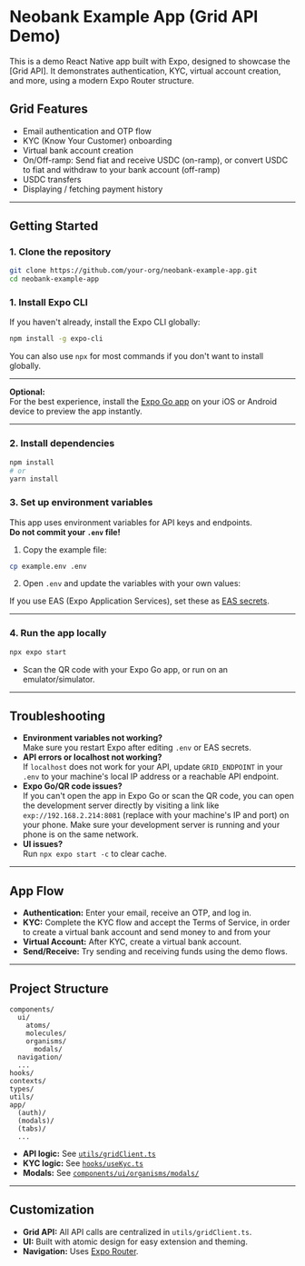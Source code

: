 # Neobank Example App (Grid API Demo)

This is a demo React Native app built with Expo, designed to showcase the [Grid API]. It demonstrates authentication, KYC, virtual account creation, and more, using a modern Expo Router structure.

## Grid Features

- Email authentication and OTP flow
- KYC (Know Your Customer) onboarding
- Virtual bank account creation
- On/Off-ramp: Send fiat and receive USDC (on-ramp), or convert USDC to fiat and withdraw to your bank account (off-ramp)
- USDC transfers
- Displaying / fetching payment history
---

## Getting Started

### 1. **Clone the repository**

```sh
git clone https://github.com/your-org/neobank-example-app.git
cd neobank-example-app
```

### 1. **Install Expo CLI**

If you haven't already, install the Expo CLI globally:

```sh
npm install -g expo-cli
```

You can also use `npx` for most commands if you don't want to install globally.

---

**Optional:**  
For the best experience, install the [Expo Go app](https://expo.dev/client) on your iOS or Android device to preview the app instantly.

---

### 2. **Install dependencies**

```sh
npm install
# or
yarn install
```

### 3. **Set up environment variables**

This app uses environment variables for API keys and endpoints.  
**Do not commit your `.env` file!**

1. Copy the example file:

```sh
cp example.env .env
```

2. Open `.env` and update the variables with your own values:


If you use EAS (Expo Application Services), set these as [EAS secrets](https://docs.expo.dev/build-reference/variables/#using-secrets-in-environment-variables).

---

### 4. **Run the app locally**

```sh
npx expo start
```

- Scan the QR code with your Expo Go app, or run on an emulator/simulator.

---

## Troubleshooting

- **Environment variables not working?**  
  Make sure you restart Expo after editing `.env` or EAS secrets.
- **API errors or localhost not working?**  
  If `localhost` does not work for your API, update `GRID_ENDPOINT` in your `.env` to your machine's local IP address or a reachable API endpoint.
- **Expo Go/QR code issues?**  
  If you can't open the app in Expo Go or scan the QR code, you can open the development server directly by visiting a link like `exp://192.168.2.214:8081` (replace with your machine's IP and port) on your phone. Make sure your development server is running and your phone is on the same network.
- **UI issues?**  
  Run `npx expo start -c` to clear cache.

---

## App Flow

- **Authentication:** Enter your email, receive an OTP, and log in.
- **KYC:** Complete the KYC flow and accept the Terms of Service, in order to create a virtual bank account and send money to and from your 
- **Virtual Account:** After KYC, create a virtual bank account.
- **Send/Receive:** Try sending and receiving funds using the demo flows.

---

## Project Structure

```
components/
  ui/
    atoms/
    molecules/
    organisms/
      modals/
  navigation/
  ...
hooks/
contexts/
types/
utils/
app/
  (auth)/
  (modals)/
  (tabs)/
  ...
```

- **API logic:** See [`utils/gridClient.ts`](utils/gridClient.ts)
- **KYC logic:** See [`hooks/useKyc.ts`](hooks/useKyc.ts)
- **Modals:** See [`components/ui/organisms/modals/`](components/ui/organisms/modals/)

---

## Customization

- **Grid API:** All API calls are centralized in `utils/gridClient.ts`.  
- **UI:** Built with atomic design for easy extension and theming.
- **Navigation:** Uses [Expo Router](https://docs.expo.dev/router/introduction/).


